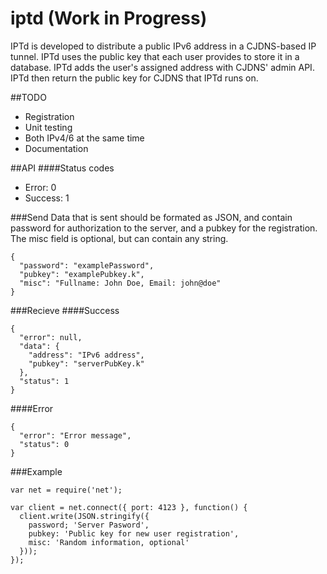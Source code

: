 # iptd (Work in Progress)
IPTd is developed to distribute a public IPv6 address in a CJDNS-based IP tunnel. IPTd uses the public key that each user provides to store it in a database. IPTd adds the user's assigned address with CJDNS' admin API. IPTd then return the public key for CJDNS that IPTd runs on.

##TODO
* Registration
* Unit testing
* Both IPv4/6 at the same time
* Documentation

##API
####Status codes
* Error: 0
* Success: 1

###Send
Data that is sent should be formated as JSON, and contain password for authorization to the server, and a pubkey for the registration. The misc field is optional, but can contain any string.
```
{
  "password": "examplePassword",
  "pubkey": "examplePubkey.k",
  "misc": "Fullname: John Doe, Email: john@doe"
}
```
###Recieve
####Success
```
{
  "error": null,
  "data": {
    "address": "IPv6 address",
    "pubkey": "serverPubKey.k"
  },
  "status": 1
}
```

####Error
```
{
  "error": "Error message",
  "status": 0
}
```

###Example
```
var net = require('net');

var client = net.connect({ port: 4123 }, function() {
  client.write(JSON.stringify({
    password; 'Server Pasword',
    pubkey: 'Public key for new user registration',
    misc: 'Random information, optional'
  }));
});
```
